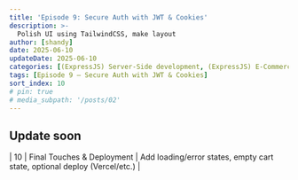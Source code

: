 ```yaml
---
title: 'Episode 9: Secure Auth with JWT & Cookies'
description: >-
  Polish UI using TailwindCSS, make layout 
author: [shandy]
date: 2025-06-10
updateDate: 2025-06-10
categories: [(ExpressJS) Server-Side development, (ExpressJS) E-Commerce]
tags: [Episode 9 – Secure Auth with JWT & Cookies]
sort_index: 10
# pin: true
# media_subpath: '/posts/02'
---
```


## Update soon
| 10      | Final Touches & Deployment    | Add loading/error states, empty cart state, optional deploy (Vercel/etc.)  |
